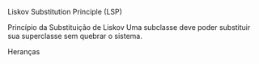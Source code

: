 Liskov Substitution Principle (LSP)

Princípio da Substituição de Liskov
Uma subclasse deve poder substituir sua superclasse sem quebrar o sistema.

Heranças
